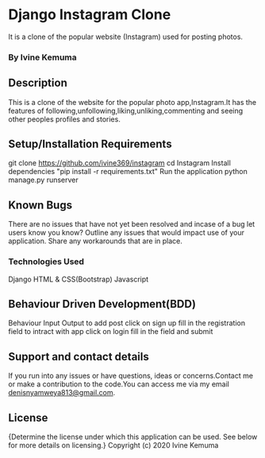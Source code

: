 # Django Instagram Clone
It is a clone of the popular website (Instagram) used for posting photos.

### By Ivine Kemuma

## Description
This is a clone of the website for the popular photo app,Instagram.It has the features of following,unfollowing,liking,unliking,commenting and seeing other peoples profiles and stories.

## Setup/Installation Requirements
git clone https://github.com/ivine369/instagram
cd Instagram
Install dependencies "pip install -r requirements.txt"
Run the application python manage.py runserver

## Known Bugs
There are no issues that have not yet been resolved and incase of a bug let users know you know? Outline any issues that would impact use of your application. Share any workarounds that are in place.

### Technologies Used
Django
HTML & CSS(Bootstrap)
Javascript

## Behaviour Driven Development(BDD)
Behaviour	Input	Output
to add post	 click on sign up	 fill in the registration field
to intract with app	 click on login	 fill in the field and submit

## Support and contact details
If you run into any issues or have questions, ideas or concerns.Contact me or make a contribution to the code.You can access me via my email denisnyamweya813@gmail.com.

## License
{Determine the license under which this application can be used. See below for more details on licensing.} Copyright (c) 2020 Ivine Kemuma